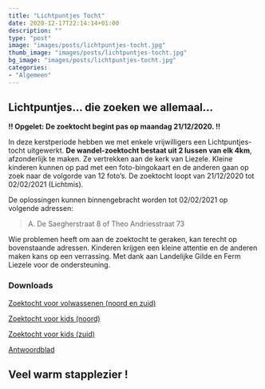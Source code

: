 ```yaml
---
title: "Lichtpuntjes Tocht"
date: 2020-12-17T22:14:14+01:00
description: ""
type: "post"
image: "images/posts/lichtpuntjes-tocht.jpg"
thumb_image: "images/posts/lichtpuntjes-tocht.jpg"
bg_image: "images/posts/lichtpuntjes-tocht.jpg"
categories:
- "Algemeen"
---
```

## Lichtpuntjes... die zoeken we allemaal...


__!! Opgelet: De zoektocht begint pas op maandag 21/12/2020. !!__

In deze kerstperiode hebben we met enkele vrijwilligers een Lichtpuntjes-tocht uitgewerkt. __De wandel-zoektocht bestaat uit 2 lussen van elk 4km__, afzonderlijk te maken. Ze vertrekken aan de kerk van Liezele. Kleine kinderen kunnen op pad met een foto-bingokaart en de anderen gaan op zoek naar de volgorde van 12 foto’s. De zoektocht loopt van 21/12/2020 tot 02/02/2021 (Lichtmis).

De oplossingen kunnen binnengebracht worden tot 02/02/2021 op volgende adressen:
> A. De Saegherstraat 8 of Theo Andriesstraat 73

Wie problemen heeft om aan de zoektocht te geraken, kan terecht op bovenstaande adressen.
Kinderen krijgen een kleine attentie en de anderen maken kans op een verrassing. Met dank aan Landelijke Gilde en Ferm Liezele voor de ondersteuning.



### Downloads
[Zoektocht voor volwassenen (noord en zuid)](https://liezele.be/files/posts/lichtpuntjes-zoektocht-richting-noord-en-zuid.pdf)

[Zoektocht voor kids (noord)](https://liezele.be/files/posts/lichtpuntjes-zoektocht-richting-noord-kids.pdf)

[Zoektocht voor kids (zuid)](https://liezele.be/files/posts/lichtpuntjes-zoektocht-richting-zuid-kids.pdf)

[Antwoordblad](https://liezele.be/files/posts/lichtpuntjes-antwoordblad.pdf)

## Veel warm stapplezier !
